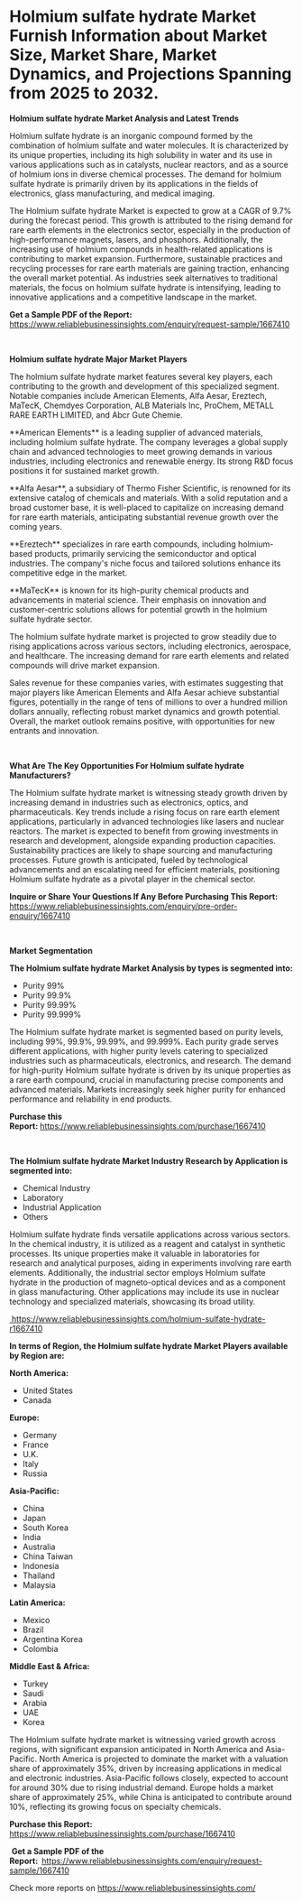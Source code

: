 <p><h1>Holmium sulfate hydrate Market Furnish Information about Market Size, Market Share, Market Dynamics, and Projections Spanning from 2025 to 2032.</h1></p><p><strong>Holmium sulfate hydrate Market Analysis and Latest Trends</strong></p>
<p><p>Holmium sulfate hydrate is an inorganic compound formed by the combination of holmium sulfate and water molecules. It is characterized by its unique properties, including its high solubility in water and its use in various applications such as in catalysts, nuclear reactors, and as a source of holmium ions in diverse chemical processes. The demand for holmium sulfate hydrate is primarily driven by its applications in the fields of electronics, glass manufacturing, and medical imaging.</p><p>The Holmium sulfate hydrate Market is expected to grow at a CAGR of 9.7% during the forecast period. This growth is attributed to the rising demand for rare earth elements in the electronics sector, especially in the production of high-performance magnets, lasers, and phosphors. Additionally, the increasing use of holmium compounds in health-related applications is contributing to market expansion. Furthermore, sustainable practices and recycling processes for rare earth materials are gaining traction, enhancing the overall market potential. As industries seek alternatives to traditional materials, the focus on holmium sulfate hydrate is intensifying, leading to innovative applications and a competitive landscape in the market.</p></p>
<p><strong>Get a Sample PDF of the Report:&nbsp;</strong> <a href="https://www.reliablebusinessinsights.com/enquiry/request-sample/1667410?utm_campaign=2279&utm_medium=2&utm_source=Github&utm_content=ia&utm_term=08032025&utm_id=holmium-sulfate-hydrate">https://www.reliablebusinessinsights.com/enquiry/request-sample/1667410</a></p>
<p>&nbsp;</p>
<p><strong>Holmium sulfate hydrate Major Market Players</strong></p>
<p><p>The holmium sulfate hydrate market features several key players, each contributing to the growth and development of this specialized segment. Notable companies include American Elements, Alfa Aesar, Ereztech, MaTecK, Chemdyes Corporation, ALB Materials Inc, ProChem, METALL RARE EARTH LIMITED, and Abcr Gute Chemie.</p><p>**American Elements** is a leading supplier of advanced materials, including holmium sulfate hydrate. The company leverages a global supply chain and advanced technologies to meet growing demands in various industries, including electronics and renewable energy. Its strong R&D focus positions it for sustained market growth.</p><p>**Alfa Aesar**, a subsidiary of Thermo Fisher Scientific, is renowned for its extensive catalog of chemicals and materials. With a solid reputation and a broad customer base, it is well-placed to capitalize on increasing demand for rare earth materials, anticipating substantial revenue growth over the coming years.</p><p>**Ereztech** specializes in rare earth compounds, including holmium-based products, primarily servicing the semiconductor and optical industries. The company's niche focus and tailored solutions enhance its competitive edge in the market.</p><p>**MaTecK** is known for its high-purity chemical products and advancements in material science. Their emphasis on innovation and customer-centric solutions allows for potential growth in the holmium sulfate hydrate sector.</p><p>The holmium sulfate hydrate market is projected to grow steadily due to rising applications across various sectors, including electronics, aerospace, and healthcare. The increasing demand for rare earth elements and related compounds will drive market expansion. </p><p>Sales revenue for these companies varies, with estimates suggesting that major players like American Elements and Alfa Aesar achieve substantial figures, potentially in the range of tens of millions to over a hundred million dollars annually, reflecting robust market dynamics and growth potential. Overall, the market outlook remains positive, with opportunities for new entrants and innovation.</p></p>
<p>&nbsp;</p>
<p><strong>What Are The Key Opportunities For Holmium sulfate hydrate Manufacturers?</strong></p>
<p><p>The Holmium sulfate hydrate market is witnessing steady growth driven by increasing demand in industries such as electronics, optics, and pharmaceuticals. Key trends include a rising focus on rare earth element applications, particularly in advanced technologies like lasers and nuclear reactors. The market is expected to benefit from growing investments in research and development, alongside expanding production capacities. Sustainability practices are likely to shape sourcing and manufacturing processes. Future growth is anticipated, fueled by technological advancements and an escalating need for efficient materials, positioning Holmium sulfate hydrate as a pivotal player in the chemical sector.</p></p>
<p><strong>Inquire or Share Your Questions If Any Before Purchasing This Report:</strong> <a href="https://www.reliablebusinessinsights.com/enquiry/pre-order-enquiry/1667410?utm_campaign=2279&utm_medium=2&utm_source=Github&utm_content=ia&utm_term=08032025&utm_id=holmium-sulfate-hydrate">https://www.reliablebusinessinsights.com/enquiry/pre-order-enquiry/1667410</a></p>
<p>&nbsp;</p>
<p><strong>Market Segmentation</strong></p>
<p><strong>The Holmium sulfate hydrate Market Analysis by types is segmented into:</strong></p>
<p><ul><li>Purity 99%</li><li>Purity 99.9%</li><li>Purity 99.99%</li><li>Purity 99.999%</li></ul></p>
<p><p>The Holmium sulfate hydrate market is segmented based on purity levels, including 99%, 99.9%, 99.99%, and 99.999%. Each purity grade serves different applications, with higher purity levels catering to specialized industries such as pharmaceuticals, electronics, and research. The demand for high-purity Holmium sulfate hydrate is driven by its unique properties as a rare earth compound, crucial in manufacturing precise components and advanced materials. Markets increasingly seek higher purity for enhanced performance and reliability in end products.</p></p>
<p><strong>Purchase this Report:&nbsp;</strong><a href="https://www.reliablebusinessinsights.com/purchase/1667410?utm_campaign=2279&utm_medium=2&utm_source=Github&utm_content=ia&utm_term=08032025&utm_id=holmium-sulfate-hydrate">https://www.reliablebusinessinsights.com/purchase/1667410</a></p>
<p>&nbsp;</p>
<p><strong>The Holmium sulfate hydrate Market Industry Research by Application is segmented into:</strong></p>
<p><ul><li>Chemical Industry</li><li>Laboratory</li><li>Industrial Application</li><li>Others</li></ul></p>
<p><p>Holmium sulfate hydrate finds versatile applications across various sectors. In the chemical industry, it is utilized as a reagent and catalyst in synthetic processes. Its unique properties make it valuable in laboratories for research and analytical purposes, aiding in experiments involving rare earth elements. Additionally, the industrial sector employs Holmium sulfate hydrate in the production of magneto-optical devices and as a component in glass manufacturing. Other applications may include its use in nuclear technology and specialized materials, showcasing its broad utility.</p></p>
<p><a href="https://www.reliablebusinessinsights.com/holmium-sulfate-hydrate-r1667410?utm_campaign=2279&utm_medium=2&utm_source=Github&utm_content=ia&utm_term=08032025&utm_id=holmium-sulfate-hydrate">&nbsp;https://www.reliablebusinessinsights.com/holmium-sulfate-hydrate-r1667410</a></p>
<p><strong>In terms of Region, the Holmium sulfate hydrate Market Players available by Region are:</strong></p>
<p>
    <p> <strong> North America: </strong>
        <ul>
            <li>United States</li>
            <li>Canada</li>
        </ul>
        </p> 
    <p> <strong> Europe: </strong>
        <ul>
            <li>Germany</li>
            <li>France</li>
            <li>U.K.</li>
            <li>Italy</li>
            <li>Russia</li>
        </ul>
        </p> 
    <p> <strong> Asia-Pacific: </strong>
        <ul>
            <li>China</li>
            <li>Japan</li>
            <li>South Korea</li>
            <li>India</li>
            <li>Australia</li>
            <li>China Taiwan</li>
            <li>Indonesia</li>
            <li>Thailand</li>
            <li>Malaysia</li>
        </ul>
        </p> 
    <p> <strong> Latin America: </strong>
        <ul>
            <li>Mexico</li>
            <li>Brazil</li>
            <li>Argentina Korea</li>
            <li>Colombia</li>
        </ul>
        </p> 
    <p> <strong> Middle East & Africa: </strong>
        <ul>
            <li>Turkey</li>
            <li>Saudi</li>
            <li>Arabia</li>
            <li>UAE</li>
            <li>Korea</li>
        </ul>
    </p>
    </p>
<p><p>The Holmium sulfate hydrate market is witnessing varied growth across regions, with significant expansion anticipated in North America and Asia-Pacific. North America is projected to dominate the market with a valuation share of approximately 35%, driven by increasing applications in medical and electronic industries. Asia-Pacific follows closely, expected to account for around 30% due to rising industrial demand. Europe holds a market share of approximately 25%, while China is anticipated to contribute around 10%, reflecting its growing focus on specialty chemicals.</p></p>
<p><strong>Purchase this Report: </strong><a href="https://www.reliablebusinessinsights.com/purchase/1667410?utm_campaign=2279&utm_medium=2&utm_source=Github&utm_content=ia&utm_term=08032025&utm_id=holmium-sulfate-hydrate">https://www.reliablebusinessinsights.com/purchase/1667410</a></p>
<p>&nbsp;<strong>Get a Sample PDF of the Report:&nbsp;&nbsp;</strong><a href="https://www.reliablebusinessinsights.com/enquiry/request-sample/1667410?utm_campaign=2279&utm_medium=2&utm_source=Github&utm_content=ia&utm_term=08032025&utm_id=holmium-sulfate-hydrate">https://www.reliablebusinessinsights.com/enquiry/request-sample/1667410</a></p>
<p><strong></strong></p>
<p>Check more reports on <a href="https://www.reliablebusinessinsights.com/?utm_campaign=2279&utm_medium=2&utm_source=Github&utm_content=ia&utm_term=08032025&utm_id=holmium-sulfate-hydrate">https://www.reliablebusinessinsights.com/</a></p>